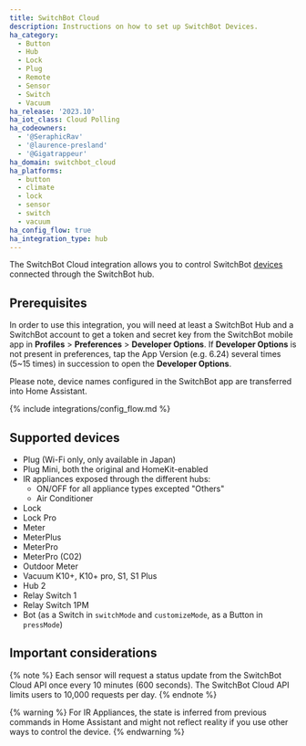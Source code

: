 ```yaml
---
title: SwitchBot Cloud
description: Instructions on how to set up SwitchBot Devices.
ha_category:
  - Button
  - Hub
  - Lock
  - Plug
  - Remote
  - Sensor
  - Switch
  - Vacuum
ha_release: '2023.10'
ha_iot_class: Cloud Polling
ha_codeowners:
  - '@SeraphicRav'
  - '@laurence-presland'
  - '@Gigatrappeur'
ha_domain: switchbot_cloud
ha_platforms:
  - button
  - climate
  - lock
  - sensor
  - switch
  - vacuum
ha_config_flow: true
ha_integration_type: hub
---
```


The SwitchBot Cloud integration allows you to control SwitchBot [devices](https://www.switch-bot.com/) connected through the SwitchBot hub.

## Prerequisites

In order to use this integration, you will need at least a SwitchBot Hub and a SwitchBot account to get a token and secret key from the SwitchBot mobile app in **Profiles** > **Preferences** > **Developer Options**. If **Developer Options** is not present in preferences, tap the App Version (e.g. 6.24) several times (5~15 times) in succession to open the **Developer Options**.

Please note, device names configured in the SwitchBot app are transferred into Home Assistant.

{% include integrations/config_flow.md %}

## Supported devices

- Plug (Wi-Fi only, only available in Japan)
- Plug Mini, both the original and HomeKit-enabled
- IR appliances exposed through the different hubs:
  - ON/OFF for all appliance types excepted "Others"
  - Air Conditioner
- Lock
- Lock Pro
- Meter
- MeterPlus
- MeterPro
- MeterPro (C02)
- Outdoor Meter
- Vacuum K10+, K10+ pro, S1, S1 Plus
- Hub 2
- Relay Switch 1
- Relay Switch 1PM
- Bot (as a Switch in `switchMode` and `customizeMode`, as a Button in `pressMode`)

## Important considerations

{% note %}
Each sensor will request a status update from the SwitchBot Cloud API once every 10 minutes (600 seconds). The SwitchBot Cloud API limits users to 10,000 requests per day.
{% endnote %}

{% warning %}
For IR Appliances, the state is inferred from previous commands in Home Assistant and might not reflect reality if you use other ways to control the device.
{% endwarning %}
